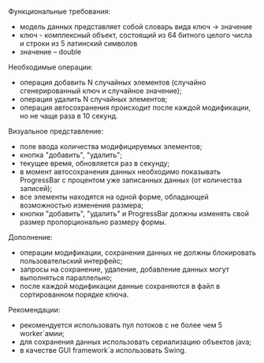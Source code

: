 Функциональные требования:
- модель данных представляет собой словарь вида ключ -> значение
- ключ - комплексный объект, состоящий из 64 битного целого числа и строки из 5 латинский символов
- значение – double

Необходимые операции:
- операция добавить N случайных элементов (случайно сгенерированный ключ и случайное значение);
- операция удалить N случайных элементов;
- операция автосохранения происходит после каждой модификации, но не чаще раза в 10 секунд.

Визуальное представление:
- поле ввода количества модифицируемых элементов;
- кнопка "добавить", "удалить";
- текущее время, обновляется раз в секунду;
- в момент автосохранения данных необходимо показывать ProgressBar с процентом уже записанных данных (от количества записей);
- все элементы находятся на одной форме, обладающей возможностью изменения размера;
- кнопки "добавить", "удалить" и ProgressBar должны изменять свой размер пропорционально размеру формы.

Дополнение:
- операции модификации, сохранения данных не должны блокировать пользовательский интерфейс;
- запросы на сохранение, удаление, добавление данных могут выполняться параллельно;
- после каждой модификации данные сохраняются в файл в сортированном порядке ключа.

Рекомендации:
- рекомендуется использовать пул потоков с не более чем 5 worker`амии;
- для сохранения данных использовать сериализацию объектов java;
- в качестве GUI framework`а использовать Swing.
